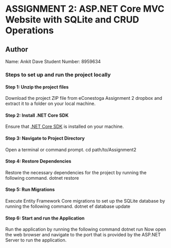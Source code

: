 # ASSIGNMENT 2: ASP.NET Core MVC Website with SQLite and CRUD Operations

## Author
Name: Ankit Dave
Student Number: 8959634

### Steps to set up and run the project locally

#### Step 1: Unzip the project files
Download the project ZIP file from eConestoga Assignment 2 dropbox and extract it to a folder on your local machine.

#### Step 2: Install .NET Core SDK
Ensure that [.NET Core SDK](https://dotnet.microsoft.com/download) is installed on your machine.

#### Step 3: Navigate to Project Directory
Open a terminal or command prompt.
   cd path/to/Assignment2

#### Step 4: Restore Dependencies
Restore the necessary dependencies for the project by running the following command.
    dotnet restore

#### Step 5: Run Migrations
Execute Entity Framework Core migrations to set up the SQLite database by running the following command.
    dotnet ef database update

#### Step 6: Start and run the Application
Run the application by running the following command
    dotnet run
Now open the web browser and navigate to the port that is provided by the ASP.NET Server to run the application.

